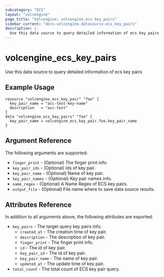 ```yaml
---
subcategory: "ECS"
layout: "volcengine"
page_title: "Volcengine: volcengine_ecs_key_pairs"
sidebar_current: "docs-volcengine-datasource-ecs_key_pairs"
description: |-
  Use this data source to query detailed information of ecs key pairs
---
```

# volcengine_ecs_key_pairs
Use this data source to query detailed information of ecs key pairs
## Example Usage
```hcl
resource "volcengine_ecs_key_pair" "foo" {
  key_pair_name = "acc-test-key-name"
  description   = "acc-test"
}
data "volcengine_ecs_key_pairs" "foo" {
  key_pair_name = volcengine_ecs_key_pair.foo.key_pair_name
}
```
## Argument Reference
The following arguments are supported:
* `finger_print` - (Optional) The finger print info.
* `key_pair_ids` - (Optional) Ids of key pair.
* `key_pair_name` - (Optional) Name of key pair.
* `key_pair_names` - (Optional) Key pair names info.
* `name_regex` - (Optional) A Name Regex of ECS key pairs.
* `output_file` - (Optional) File name where to save data source results.

## Attributes Reference
In addition to all arguments above, the following attributes are exported:
* `key_pairs` - The target query key pairs info.
    * `created_at` - The creation time of key pair.
    * `description` - The description of key pair.
    * `finger_print` - The finger print info.
    * `id` - The id of key pair.
    * `key_pair_id` - The id of key pair.
    * `key_pair_name` - The name of key pair.
    * `updated_at` - The update time of key pair.
* `total_count` - The total count of ECS key pair query.


